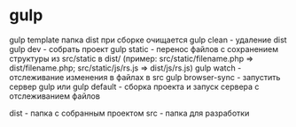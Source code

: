 # gulp
gulp template
папка dist при сборке очищается
gulp clean - удаление dist
gulp dev - собрать проект
gulp static - перенос файлов с сохранением структуры из src/static в dist/ (пример: src/static/filename.php => dist/filename.php; src/static/js/rs.js => dist/js/rs.js)
gulp watch - отслеживание изменения в файлах в src
gulp browser-sync - запустить сервер
gulp или gulp default - сборка проекта и запуск сервера с отслеживанием файлов

dist - папка с собранным проектом
src - папка для разработки